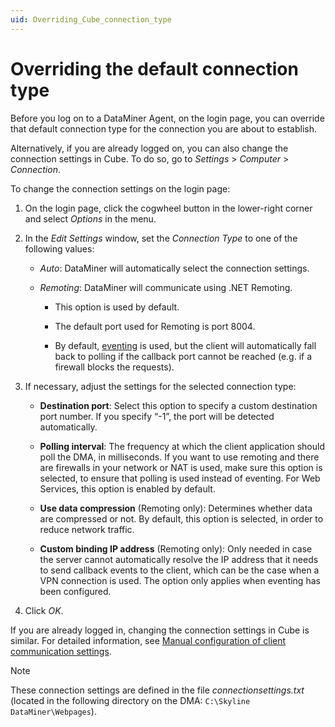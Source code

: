 ```yaml
---
uid: Overriding_Cube_connection_type
---
```


# Overriding the default connection type

Before you log on to a DataMiner Agent, on the login page, you can override that default connection type for the connection you are about to establish.

Alternatively, if you are already logged on, you can also change the connection settings in Cube. To do so, go to *Settings* > *Computer* > *Connection*.

To change the connection settings on the login page:

1. On the login page, click the cogwheel button in the lower-right corner and select *Options* in the menu.

1. In the *Edit Settings* window, set the *Connection Type* to one of the following values:

   - *Auto*: DataMiner will automatically select the connection settings.

   <!-- - *gRPC*: Available from DataMiner 10.3.0/10.3.x onwards. DataMiner will communicate using HTTPS via the API Gateway, using gRPC GZIP compression. By default, this requires the use of the standard HTTPS port 443. -->

   - *Remoting*: DataMiner will communicate using .NET Remoting.

     - This option is used by default.

     - The default port used for Remoting is port 8004.

     - By default, [eventing](xref:Eventing_or_polling) is used, but the client will automatically fall back to polling if the callback port cannot be reached (e.g. if a firewall blocks the requests).

1. If necessary, adjust the settings for the selected connection type:

   - **Destination port**: Select this option to specify a custom destination port number. If you specify “-1”, the port will be detected automatically.

   - **Polling interval**: The frequency at which the client application should poll the DMA, in milliseconds. If you want to use remoting and there are firewalls in your network or NAT is used, make sure this option is selected, to ensure that polling is used instead of eventing. For Web Services, this option is enabled by default.

   - **Use data compression** (Remoting only): Determines whether data are compressed or not. By default, this option is selected, in order to reduce network traffic.

   - **Custom binding IP address** (Remoting only): Only needed in case the server cannot automatically resolve the IP address that it needs to send callback events to the client, which can be the case when a VPN connection is used. The option only applies when eventing has been configured.

1. Click *OK*.

If you are already logged in, changing the connection settings in Cube is similar. For detailed information, see [Manual configuration of client communication settings](xref:DMA_configuration_related_to_client_applications#manual-configuration-of-client-communication-settings).

> [!NOTE]
> These connection settings are defined in the file *connectionsettings.txt* (located in the following directory on the DMA: `C:\Skyline DataMiner\Webpages`).
